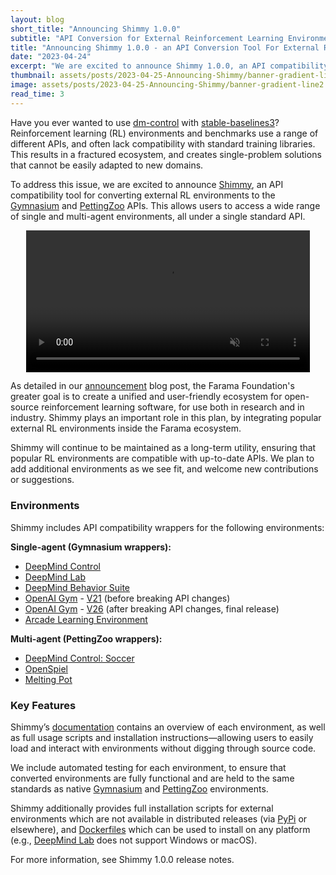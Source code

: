 ```yaml
---
layout: blog
short_title: "Announcing Shimmy 1.0.0"
subtitle: "API Conversion for External Reinforcement Learning Environments"
title: "Announcing Shimmy 1.0.0 - an API Conversion Tool For External Reinforcement Learning Environments"
date: "2023-04-24"
excerpt: "We are excited to announce Shimmy 1.0.0, an API compatibility tool for converting a wide range of single and multi-agent environments to the Gymnasium and PettingZoo APIs"
thumbnail: assets/posts/2023-04-25-Announcing-Shimmy/banner-gradient-line2.png
image: assets/posts/2023-04-25-Announcing-Shimmy/banner-gradient-line2.png
read_time: 3
---
```


Have you ever wanted to use [dm-control](https://github.com/deepmind/dm_control) with [stable-baselines3](https://github.com/DLR-RM/stable-baselines3)?
Reinforcement learning (RL) environments and benchmarks use a range of different APIs, and often lack compatibility with standard training libraries. 
This results in a fractured ecosystem, and creates single-problem solutions that cannot be easily adapted to new domains. 

To address this issue, we are excited to announce [Shimmy](https://shimmy.farama.org/), an API compatibility tool for converting external RL environments to the [Gymnasium](https://gymnasium.farama.org/) and [PettingZoo](https://pettingzoo.farama.org/) APIs.
This allows users to access a wide range of single and multi-agent environments, all under a single standard API. 


<center>
    <a href="assets/posts/2023-04-25-Announcing-Shimmy/shimmy-demo.mp4">
        <video title="Shimmy demo" autoplay loop muted controls width="90%" src="assets/posts/2023-04-25-Announcing-Shimmy/shimmy-demo.mp4" type="video/mp4"></video>
    </a>
</center>

As detailed in our [announcement](https://farama.org/Announcing-The-Farama-Foundation) blog post, the Farama Foundation's greater goal is to create a unified and user-friendly ecosystem for open-source reinforcement learning software, for use both in research and in industry. Shimmy plays an important role in this plan, by integrating popular external RL environments inside the Farama ecosystem.

Shimmy will continue to be maintained as a long-term utility, ensuring that popular RL environments are compatible with up-to-date APIs. We plan to add additional environments as we see fit, and welcome new contributions or suggestions.

### Environments

Shimmy includes API compatibility wrappers for the following environments: 

**Single-agent (Gymnasium wrappers):**
- [DeepMind Control](https://github.com/deepmind/dm_control)
- [DeepMind Lab](https://github.com/deepmind/lab)
- [DeepMind Behavior Suite](https://github.com/deepmind/bsuite)
- [OpenAI Gym](https://github.com/openai/gym) - [V21](https://github.com/openai/gym/releases/tag/v0.21.0) (before breaking API changes)
- [OpenAI Gym](https://github.com/openai/gym) - [V26](https://github.com/openai/gym/releases/tag/0.26.0) (after breaking API changes, final release)
- [Arcade Learning Environment](https://github.com/mgbellemare/Arcade-Learning-Environment)

**Multi-agent (PettingZoo wrappers):**
- [DeepMind Control: Soccer](https://github.com/deepmind/dm_control/blob/main/dm_control/locomotion/soccer/README.md)
- [OpenSpiel](https://github.com/deepmind/open_spiel)
- [Melting Pot](https://github.com/deepmind/meltingpot)

### Key Features
Shimmy’s [documentation](https://shimmy.farama.org/) contains an overview of each environment, as well as full usage scripts and installation instructions—allowing users to easily load and interact with environments without digging through source code. 

We include automated testing for each environment, to ensure that converted environments are fully functional and are held to the same standards as native [Gymnasium](https://gymnasium.farama.org/) and [PettingZoo](https://pettingzoo.farama.org/) environments.

Shimmy additionally provides full installation scripts for external environments which are not available in distributed releases (via [PyPi](https://pypi.org/) or elsewhere), and [Dockerfiles](https://shimmy.farama.org/content/getting_started/#docker) which can be used to install on any platform (e.g., [DeepMind Lab](https://github.com/deepmind/lab) does not support Windows or macOS).

For more information, see Shimmy 1.0.0 release notes. 

